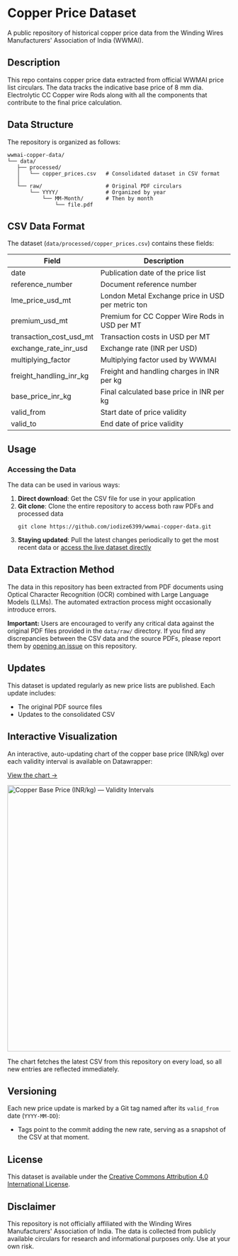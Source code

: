 # Copper Price Dataset

A public repository of historical copper price data from the Winding Wires Manufacturers' Association of India (WWMAI).

## Description

This repo contains copper price data extracted from official WWMAI price list circulars. The data tracks the indicative base price of 8 mm dia. Electrolytic CC Copper wire Rods along with all the components that contribute to the final price calculation.

## Data Structure

The repository is organized as follows:

```
wwmai-copper-data/
└── data/
   ├── processed/
   │   └── copper_prices.csv   # Consolidated dataset in CSV format
   │
   └── raw/                    # Original PDF circulars
       └── YYYY/               # Organized by year
           └── MM-Month/       # Then by month
               └── file.pdf

```

## CSV Data Format

The dataset (`data/processed/copper_prices.csv`) contains these fields:

| Field | Description |
|-------|-------------|
| date | Publication date of the price list |
| reference_number | Document reference number |
| lme_price_usd_mt | London Metal Exchange price in USD per metric ton |
| premium_usd_mt | Premium for CC Copper Wire Rods in USD per MT |
| transaction_cost_usd_mt | Transaction costs in USD per MT |
| exchange_rate_inr_usd | Exchange rate (INR per USD) |
| multiplying_factor | Multiplying factor used by WWMAI |
| freight_handling_inr_kg | Freight and handling charges in INR per kg |
| base_price_inr_kg | Final calculated base price in INR per kg |
| valid_from | Start date of price validity |
| valid_to | End date of price validity |

## Usage

### Accessing the Data

The data can be used in various ways:

1. **Direct download**: Get the CSV file for use in your application
2. **Git clone**: Clone the entire repository to access both raw PDFs and processed data
   ```
   git clone https://github.com/iodize6399/wwmai-copper-data.git
   ```
3. **Staying updated**: Pull the latest changes periodically to get the most recent data or [access the live dataset directly](https://raw.githubusercontent.com/iodize6399/wwmai-copper-data/refs/heads/main/data/processed/copper_prices.csv)

## Data Extraction Method

The data in this repository has been extracted from PDF documents using Optical Character Recognition (OCR) combined with Large Language Models (LLMs). The automated extraction process might occasionally introduce errors.

**Important:** Users are encouraged to verify any critical data against the original PDF files provided in the `data/raw/` directory. If you find any discrepancies between the CSV data and the source PDFs, please report them by [opening an issue](https://github.com/iodize6399/wwmai-copper-data/issues/new) on this repository.

## Updates

This dataset is updated regularly as new price lists are published. Each update includes:
- The original PDF source files
- Updates to the consolidated CSV

## Interactive Visualization
An interactive, auto-updating chart of the copper base price (INR/kg) over each validity interval is available on Datawrapper:

[View the chart →](https://www.datawrapper.de/_/ilR6g/)

<p align="left">
  <a href="https://www.datawrapper.de/_/ilR6g/" target="_blank" rel="noopener noreferrer">
    <img
      src="https://datawrapper.dwcdn.net/ilR6g/full.png"
      alt="Copper Base Price (INR/kg) — Validity Intervals"
      width="600"
      style="max-width: 100%; height: auto;"
    />
  </a>
</p>

The chart fetches the latest CSV from this repository on every load, so all new entries are reflected immediately.

## Versioning
Each new price update is marked by a Git tag named after its `valid_from` date (`YYYY-MM-DD`):

- Tags point to the commit adding the new rate, serving as a snapshot of the CSV at that moment.

## License

This dataset is available under the [Creative Commons Attribution 4.0 International License](https://creativecommons.org/licenses/by/4.0/).

## Disclaimer

This repository is not officially affiliated with the Winding Wires Manufacturers' Association of India. The data is collected from publicly available circulars for research and informational purposes only. Use at your own risk.